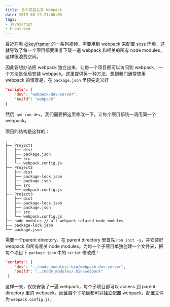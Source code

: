 ```yaml
---
title: 多个项目共享 Webpack
date: 2019-08-29 21:00:03
tags:
- JavaScript
- Front-end
---
```


最近在看 [@keyframer]() 的一系列视频，需要用到 webpack 来配置 scss 环境，这就导致了每一个项目都要重复下载一遍 webpack 和相关的所有 node modules，这样很浪费空间。

因此要想办法把 webpack 独立出来，让每一个项目都可以访问到 webpack，一个方法是全局安装 webpack。这里提供另一种方法，想到我们通常使用 webpack 的情景是，在  `package.json` 里预先定义好 

```json
"scripts": {
    "dev": "webpack-dev-server",
    "build": "webpack"
}
```

然后 `npm run dev`。我们需要把这里修改一下，让每个项目都统一调用同一个 webpack。

<!--more-->

项目的结构是这样的：

```shell
.
├── Project1
│   ├── dist
│   ├── package.json
│   ├── src
│   └── webpack.config.js
├── Project2
│   ├── dist
│   ├── package-lock.json
│   ├── package.json
│   ├── src
│   └── webpack.config.js
├── Project3
│   ├── dist
│   ├── package-lock.json
│   ├── package.json
│   ├── src
│   └── webpack.config.js
├── node_modules // all webpack related node modules
├── package-lock.json
└── package.json
```

需要一个parent directory，在 parent directory 里首先 `npn init -y`，并安装好 webpack 和所有相关 node modules。为每一个子项目单独创建一个文件夹，把每个项目下 `package.json` 中的  `script` 修改成：

```json
"scripts": {
    "dev": "../node_modules/.bin/webpack-dev-server",
    "build": "../node_modules/.bin/webpack"
 }
```

这样一来，仅仅安装了一遍 webpack，每个子项目都可以 access 到 parent directory 里的 webpack。而且每个子项目都可以独立配置 webpack，配置文件为 `webpack.config.js`。


